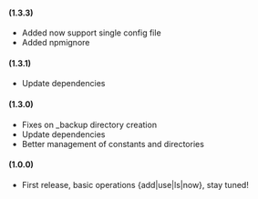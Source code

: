#### (1.3.3)

-   Added now support single config file
-   Added npmignore

#### (1.3.1)

-   Update dependencies

#### (1.3.0)

-   Fixes on \_backup directory creation
-   Update dependencies
-   Better management of constants and directories

#### (1.0.0)

-   First release, basic operations {add|use|ls|now}, stay tuned!
